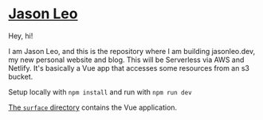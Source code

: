 # [Jason Leo](https://www.jasonleo.dev)

Hey, hi!

I am Jason Leo, and this is the repository where I am building jasonleo.dev, my new personal website and blog. This will be Serverless via AWS and Netlify. It's basically a Vue app that accesses some resources from an s3 bucket.

Setup locally with `npm install` and run with `npm run dev`

[The `surface` directory](/surface) contains the Vue application.
